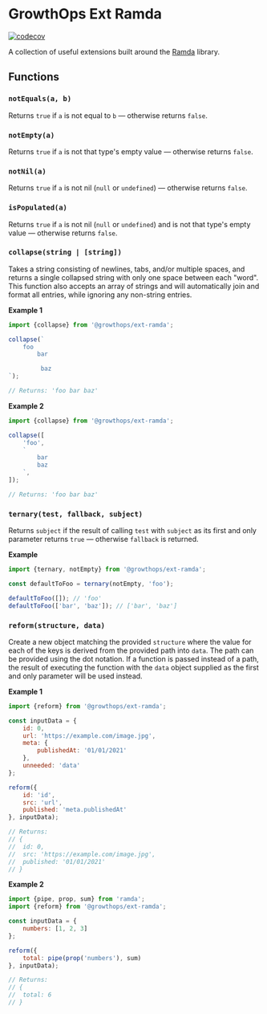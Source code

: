 # GrowthOps Ext Ramda

[![codecov](https://codecov.io/gh/growthops-digital/ext-ramda/branch/main/graph/badge.svg?token=QYEO8FK8JA)](https://codecov.io/gh/growthops-digital/ext-ramda)

A collection of useful extensions built around the [Ramda](https://ramdajs.com/) library.

## Functions

### `notEquals(a, b)`

Returns `true` if `a` is not equal to `b` — otherwise returns `false`.

### `notEmpty(a)`

Returns `true` if `a` is not that type's empty value — otherwise returns `false`.

### `notNil(a)`

Returns `true` if `a` is not nil (`null` or `undefined`) — otherwise returns `false`.

### `isPopulated(a)`

Returns `true` if `a` is not nil (`null` or `undefined`) and is not that type's empty value — otherwise returns `false`.

### `collapse(string | [string])`

Takes a string consisting of newlines, tabs, and/or multiple spaces, and returns a single collapsed string with only one space between each "word". This function also accepts an array of strings and will automatically join and format all entries, while ignoring any non-string entries.

**Example 1**
```js
import {collapse} from '@growthops/ext-ramda';

collapse(`
	foo
		bar

	     baz
`);

// Returns: 'foo bar baz'
```

**Example 2**
```js
import {collapse} from '@growthops/ext-ramda';

collapse([
	'foo',
	`
		bar
		baz
	`,
]);

// Returns: 'foo bar baz'
```

### `ternary(test, fallback, subject)`

Returns `subject` if the result of calling `test` with `subject` as its first and only parameter returns `true` — otherwise `fallback` is returned.

**Example**
```js
import {ternary, notEmpty} from '@growthops/ext-ramda';

const defaultToFoo = ternary(notEmpty, 'foo');

defaultToFoo([]); // 'foo'
defaultToFoo(['bar', 'baz']); // ['bar', 'baz']
```

### `reform(structure, data)`

Create a new object matching the provided `structure` where the value for each of the keys is derived from the provided path into `data`. The path can be provided using the dot notation. If a function is passed instead of a path, the result of executing the function with the `data` object supplied as the first and only parameter will be used instead.

**Example 1**
```js
import {reform} from '@growthops/ext-ramda';

const inputData = {
	id: 0,
	url: 'https://example.com/image.jpg',
	meta: {
		publishedAt: '01/01/2021'
	},
	unneeded: 'data'
};

reform({
	id: 'id',
	src: 'url',
	published: 'meta.publishedAt'
}, inputData);

// Returns:
// {
// 	id: 0,
// 	src: 'https://example.com/image.jpg',
// 	published: '01/01/2021'
// }
```

**Example 2**
```js
import {pipe, prop, sum} from 'ramda';
import {reform} from '@growthops/ext-ramda';

const inputData = {
	numbers: [1, 2, 3]
};

reform({
	total: pipe(prop('numbers'), sum)
}, inputData);

// Returns:
// {
// 	total: 6
// }
```

